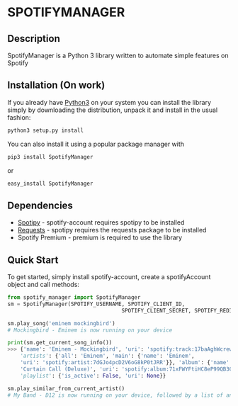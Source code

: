 # SPOTIFYMANAGER

## Description

SpotifyManager is a Python 3 library written to automate simple features on Spotify

## Installation (On work)

If you already have [Python3](http://www.python.org/) on your system you can install the library simply by downloading the distribution, unpack it and install in the usual fashion:

```bash
python3 setup.py install
```

You can also install it using a popular package manager with

```bash
pip3 install SpotifyManager
```

or

```bash
easy_install SpotifyManager
```

## Dependencies

- [Spotipy](https://github.com/plamere/spotipy) - spotify-account requires spotipy to be installed
- [Requests](https://github.com/kennethreitz/requests) - spotipy requires the requests package to be installed
- Spotify Premium - premium is required to use the library


## Quick Start

To get started, simply install spotify-account, create a spotifyAccount object and call methods:

```python
from spotify_manager import SpotifyManager
sm = SpotifyManager(SPOTIFY_USERNAME, SPOTIFY_CLIENT_ID, 
                                    SPOTIFY_CLIENT_SECRET, SPOTIFY_REDIRECT_URI)

sm.play_song('eminem mockingbird')
# Mockingbird - Eminem is now running on your device

print(sm.get_current_song_info())
>>> {'name': 'Eminem - Mockingbird', 'uri': 'spotify:track:17baAghWcrewNOcc9dCewx'}, 
    'artists': {'all': 'Eminem', 'main': {'name': 'Eminem', 
    'uri': 'spotify:artist:7dGJo4pcD2V6oG8kP0tJRR'}}, 'album': {'name': 
    'Curtain Call (Deluxe)', 'uri': 'spotify:album:71xFWYFtiHC8eP99QB30AA'}, 
    'playlist': {'is_active': False, 'uri': None}}

sm.play_similar_from_current_artist()
# My Band - D12 is now running on your device, followed by a list of another 19 related songs (customizable)
```

